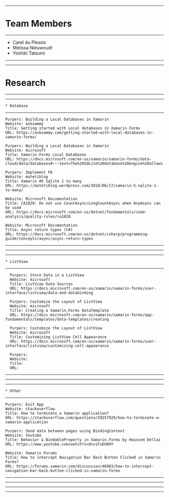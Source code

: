 ***************************************************************************
# Team Members
***************************************************************************
  * Carel du Plessis
  * Melissa Nieuwoudt
  * Yoshiki Tatsumi
***************************************************************************



***************************************************************************
# Research
***************************************************************************
  ***************************************************************************
    * Database
  ***************************************************************************
    Purpers: Building a Local Databases in Xamarin
    Website: askxammy
    Title: Getting started with Local databases in Xamarin Forms
    URL: https://askxammy.com/getting-started-with-local-databases-in-xamarin-forms/ 
   
    Purpers: Building a Local Databases in Xamarin
    Website: microsoft
    Title: Xamarin.Forms Local Databases
    URL: https://docs.microsoft.com/en-us/xamarin/xamarin-forms/data-cloud/data/databases#:~:text=The%20SQLite%20database%20engine%20allows,information%20in%20a%20local%20database. 
    
    Purpers: Implement FK
    Website: matetiblog
    Title: Xamarin #5 Sqlite 1 to many
    URL: https://matetiblog.wordpress.com/2018/06/17/xamarin-5-sqlite-1-to-many/
    
    Website: Microsoft Documentation
    Title: CA1828: Do not use CountAsync/LongCountAsync when AnyAsync can be used
    URL: https://docs.microsoft.com/en-us/dotnet/fundamentals/code-analysis/quality-rules/ca1828

    Website: Microsoft Documentation
    Title: Async return types (C#)
    URL: https://docs.microsoft.com/en-us/dotnet/csharp/programming-guide/concepts/async/async-return-types
    
   ***************************************************************************
   ***************************************************************************
    
   ***************************************************************************
    * ListView
   ***************************************************************************
      Purpers: Store Data in a ListView
      Website: microsoft
      Title: ListView Data Sources
      URL: https://docs.microsoft.com/en-us/xamarin/xamarin-forms/user-interface/listview/data-and-databinding
      
      Purpers: Customize the Layout of ListView
      Website: microsoft
      Title: Creating a Xamarin.Forms DataTemplate
      URL: https://docs.microsoft.com/en-us/xamarin/xamarin-forms/app-fundamentals/templates/data-templates/creating
      
      Purpers: Customize the Layout of ListView
      Website: microsoft
      Title: Customizing ListView Cell Appearance
      URL: https://docs.microsoft.com/en-us/xamarin/xamarin-forms/user-interface/listview/customizing-cell-appearance
      
      Purpers:
      Website:
      Title:
      URL:
   ***************************************************************************
   ***************************************************************************
    
    
   ***************************************************************************
    * Other
   ***************************************************************************
    Purpers: Exit App
    Website: stackoverflow
    Title: How to terminate a Xamarin application?
    URL: https://stackoverflow.com/questions/29257929/how-to-terminate-a-xamarin-application
    
    Purpers: Send data between pages using BindingContext
    Website: Youtube
    Title: Behavior & BindableProperty in Xamarin.Forms by Houssem Dellai
    URL: https://www.youtube.com/watch?v=dzviFuEU09Y
    
    Website: Xamarin Forums
    Title: How to intercept Navigation Bar Back Button Clicked in Xamarin Forms?
    URL: https://forums.xamarin.com/discussion/46983/how-to-intercept-navigation-bar-back-button-clicked-in-xamarin-forms
   ***************************************************************************
   ***************************************************************************
    
    
***************************************************************************
***************************************************************************
